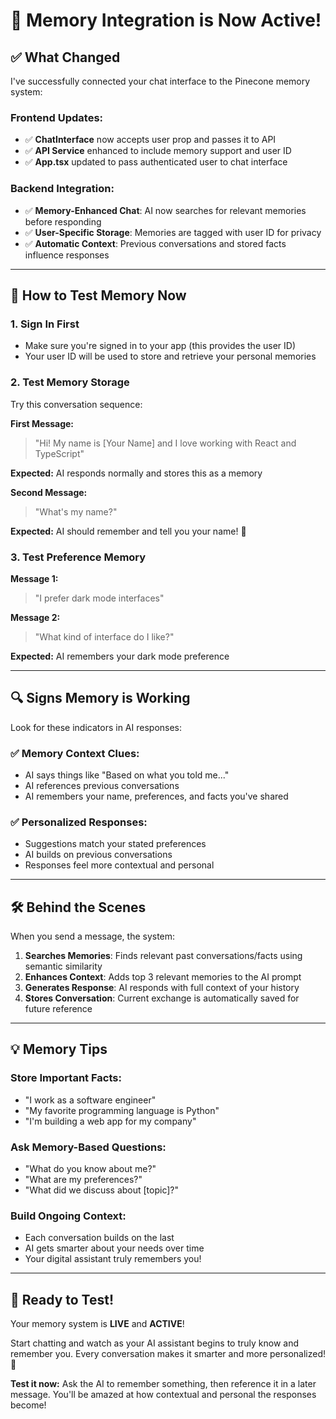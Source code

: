 # 🎯 Memory Integration is Now Active!

## ✅ **What Changed**

I've successfully connected your chat interface to the Pinecone memory system:

### **Frontend Updates:**
- ✅ **ChatInterface** now accepts user prop and passes it to API
- ✅ **API Service** enhanced to include memory support and user ID
- ✅ **App.tsx** updated to pass authenticated user to chat interface

### **Backend Integration:**
- ✅ **Memory-Enhanced Chat**: AI now searches for relevant memories before responding
- ✅ **User-Specific Storage**: Memories are tagged with user ID for privacy
- ✅ **Automatic Context**: Previous conversations and stored facts influence responses

---

## 🧪 **How to Test Memory Now**

### **1. Sign In First**
- Make sure you're signed in to your app (this provides the user ID)
- Your user ID will be used to store and retrieve your personal memories

### **2. Test Memory Storage**
Try this conversation sequence:

**First Message:** 
> "Hi! My name is [Your Name] and I love working with React and TypeScript"

**Expected:** AI responds normally and stores this as a memory

**Second Message:**
> "What's my name?"

**Expected:** AI should remember and tell you your name! 🎉

### **3. Test Preference Memory**
**Message 1:**
> "I prefer dark mode interfaces"

**Message 2:** 
> "What kind of interface do I like?"

**Expected:** AI remembers your dark mode preference

---

## 🔍 **Signs Memory is Working**

Look for these indicators in AI responses:

### ✅ **Memory Context Clues:**
- AI says things like "Based on what you told me..."
- AI references previous conversations
- AI remembers your name, preferences, and facts you've shared

### ✅ **Personalized Responses:**
- Suggestions match your stated preferences
- AI builds on previous conversations
- Responses feel more contextual and personal

---

## 🛠️ **Behind the Scenes**

When you send a message, the system:

1. **Searches Memories**: Finds relevant past conversations/facts using semantic similarity
2. **Enhances Context**: Adds top 3 relevant memories to the AI prompt
3. **Generates Response**: AI responds with full context of your history
4. **Stores Conversation**: Current exchange is automatically saved for future reference

---

## 💡 **Memory Tips**

### **Store Important Facts:**
- "I work as a software engineer"
- "My favorite programming language is Python" 
- "I'm building a web app for my company"

### **Ask Memory-Based Questions:**
- "What do you know about me?"
- "What are my preferences?"
- "What did we discuss about [topic]?"

### **Build Ongoing Context:**
- Each conversation builds on the last
- AI gets smarter about your needs over time
- Your digital assistant truly remembers you!

---

## 🎉 **Ready to Test!**

Your memory system is **LIVE** and **ACTIVE**! 

Start chatting and watch as your AI assistant begins to truly know and remember you. Every conversation makes it smarter and more personalized! 🚀

**Test it now:** Ask the AI to remember something, then reference it in a later message. You'll be amazed at how contextual and personal the responses become!